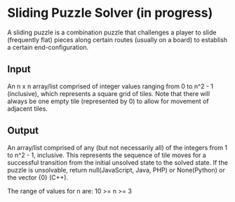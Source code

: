 # Sliding Puzzle Solver (in progress)

A sliding puzzle is a combination puzzle that challenges a player to slide (frequently flat) pieces along certain routes (usually on a board) to establish a certain end-configuration.

Input
--
An n x n array/list comprised of integer values ranging from 0 to n^2 - 1 (inclusive), which represents a square grid of tiles. Note that there will always be one empty tile (represented by 0) to allow for movement of adjacent tiles.

Output
--
An array/list comprised of any (but not necessarily all) of the integers from 1 to n^2 - 1, inclusive. This represents the sequence of tile moves for a successful transition from the initial unsolved state to the solved state. If the puzzle is unsolvable, return null(JavaScript, Java, PHP) or None(Python) or the vector {0} (C++).

The range of values for n are: 10 >= n >= 3


